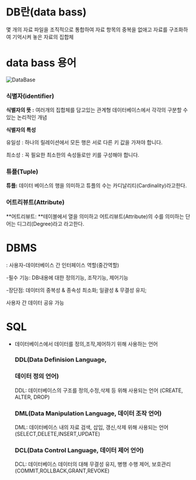 # DB란(data bass) 

몇 개의 자료 파일을 조직적으로 통합하여 자료 항목의 중복을 없애고 자료를 구조화하여 기억시켜 놓은 자료의 집합체



# data bass 용어

![DataBase ](https://t1.daumcdn.net/cfile/tistory/993845445A67253915)

### 식별자(**identifier**) 

**식별자의 뜻 :** 여러개의 집합체를 담고있는 관계형 데이터베이스에서 각각의 구분할 수 있는 논리적인 개념

**식별자의 특성**

유일성 : 하나의 릴레이션에서 모든 행은 서로 다른 키 값을 가져야 합니다.

최소성 : 꼭 필요한 최소한의 속성들로만 키를 구성해야 합니다.



### 튜플(Tuple)

**튜플:** 데이터 베이스의 행을 의미하고 튜플의 수는 카디날리티(Cardinality)라고한다.



### 어트리뷰트(Attribute)

**어트리뷰트: **테이블에서 열을 의미하고 어트리뷰트(Attribute)의 수를 의미하는 단어는 디그리(Degree)라고 라고한다.



# DBMS 

: 사용자-데이터베이스 간 인터페이스 역할(중간역할)

-필수 기능: DB내용에 대한 정의기능, 조작기능, 제어기능 

-장단점: 데이터의 중복성 & 종속성 최소화; 일괄성 & 무결성 유지;

사용자 간 데이터 공유 가능 



# SQL 

- 데이터베이스에서 데이터를 정의,조작,제어하기 위해 사용하는 언어

  ### DDL(Data Definision Language,

  ### 데이터 정의 언어) 

  DDL:  데이터베이스의 구조를 정의,수정,삭제 등 위해 사용되는 언어 (CREATE, ALTER, DROP)

  

  ### DML(Data Manipulation Language, 데이터 조작 언어)

  DML: 데이터베이스 내의 자료 검색, 삽입, 갱신,삭제 위해 사용되는 언어 (SELECT,DELETE,INSERT,UPDATE)

  

  ### DCL(Data Control Language, 데이터 제어 언어)

  DCL: 데이터베이스 데이터의 대해 무결성 유지, 병행 수행 제어, 보호관리(COMMIT,ROLLBACK,GRANT,REVOKE)
